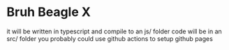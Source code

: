 # Bruh Beagle X

it will be written in typescript and compile to an js/ folder
code will be in an src/ folder
you probably could use github actions to setup github pages
